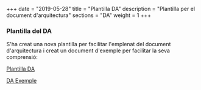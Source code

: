 +++
date        = "2019-05-28"
title       = "Plantilla DA"
description = "Plantilla per el document d'arquitectura"
sections    = "DA"
weight      = 1
+++

### Plantilla del DA

S'ha creat una nova plantilla per facilitar l'emplenat del document d'arquitectura i creat un document d'exemple per facilitar la seva comprensió:

[Plantilla DA](/related/da/Assumpte_DT_DAQ_V1.2_14.docx)

[DA Exemple](/related/da/Exemple_DA_1.0.docx)
